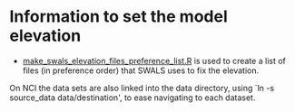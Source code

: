# Information to set the model elevation

* [make_swals_elevation_files_preference_list.R](make_swals_elevation_files_preference_list.R) is used to create a list of files (in preference order) that SWALS uses to fix the elevation.

On NCI the data sets are also linked into the data directory, using `ln -s source_data data/destination', to ease navigating to each dataset.

